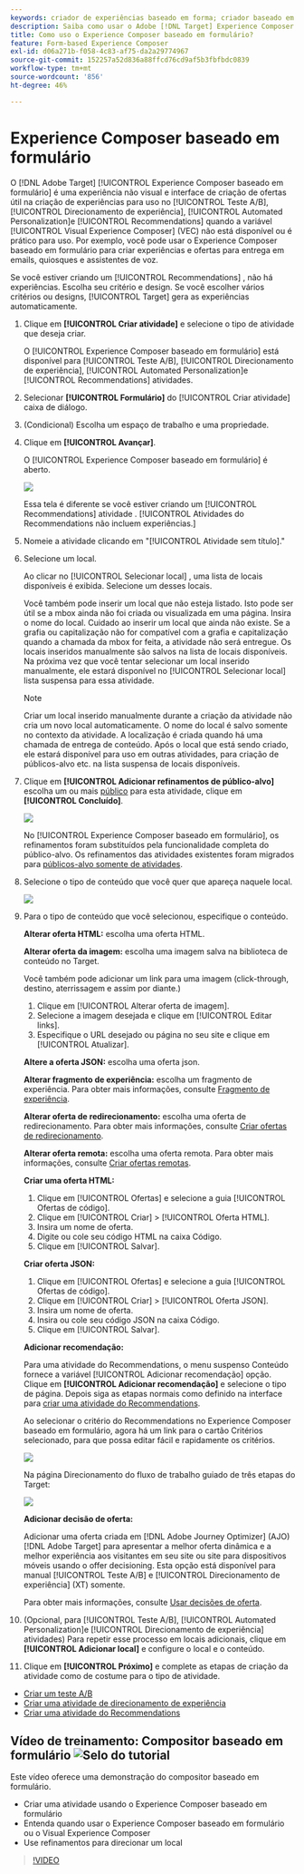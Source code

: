 ```yaml
---
keywords: criador de experiências baseado em forma; criador baseado em forma; refinamentos
description: Saiba como usar o Adobe [!DNL Target] Experience Composer baseado em formulário para a criação de experiências não visuais. Use esse compositor quando o VEC não estiver disponível ou não for prático para uso.
title: Como uso o Experience Composer baseado em formulário?
feature: Form-based Experience Composer
exl-id: d06a271b-f058-4c83-af75-da2a29774967
source-git-commit: 152257a52d836a88ffcd76cd9af5b3fbfbdc0839
workflow-type: tm+mt
source-wordcount: '856'
ht-degree: 46%

---
```


# Experience Composer baseado em formulário

O [!DNL Adobe Target] [!UICONTROL Experience Composer baseado em formulário] é uma experiência não visual e interface de criação de ofertas útil na criação de experiências para uso no [!UICONTROL Teste A/B], [!UICONTROL Direcionamento de experiência], [!UICONTROL Automated Personalization]e [!UICONTROL Recommendations] quando a variável [!UICONTROL Visual Experience Composer] (VEC) não está disponível ou é prático para uso. Por exemplo, você pode usar o Experience Composer baseado em formulário para criar experiências e ofertas para entrega em emails, quiosques e assistentes de voz.

Se você estiver criando um [!UICONTROL Recommendations] , não há experiências. Escolha seu critério e design. Se você escolher vários critérios ou designs, [!UICONTROL Target] gera as experiências automaticamente.

1. Clique em **[!UICONTROL Criar atividade]** e selecione o tipo de atividade que deseja criar.

   O [!UICONTROL Experience Composer baseado em formulário] está disponível para [!UICONTROL Teste A/B], [!UICONTROL Direcionamento de experiência], [!UICONTROL Automated Personalization]e [!UICONTROL Recommendations] atividades.

1. Selecionar **[!UICONTROL Formulário]** do [!UICONTROL Criar atividade] caixa de diálogo.

1. (Condicional) Escolha um espaço de trabalho e uma propriedade.

1. Clique em **[!UICONTROL Avançar]**.

   O [!UICONTROL Experience Composer baseado em formulário] é aberto.

   ![](assets/location_refinements.png)

   Essa tela é diferente se você estiver criando um [!UICONTROL Recommendations] atividade . [!UICONTROL Atividades do Recommendations não incluem experiências.]

1. Nomeie a atividade clicando em &quot;[!UICONTROL Atividade sem título].&quot;
1. Selecione um local.

   Ao clicar no [!UICONTROL Selecionar local] , uma lista de locais disponíveis é exibida. Selecione um desses locais.

   Você também pode inserir um local que não esteja listado. Isto pode ser útil se a mbox ainda não foi criada ou visualizada em uma página. Insira o nome do local. Cuidado ao inserir um local que ainda não existe. Se a grafia ou capitalização não for compatível com a grafia e capitalização quando a chamada da mbox for feita, a atividade não será entregue. Os locais inseridos manualmente são salvos na lista de locais disponíveis. Na próxima vez que você tentar selecionar um local inserido manualmente, ele estará disponível no [!UICONTROL Selecionar local] lista suspensa para essa atividade.

   >[!NOTE]
   >
   >Criar um local inserido manualmente durante a criação da atividade não cria um novo local automaticamente. O nome do local é salvo somente no contexto da atividade. A localização é criada quando há uma chamada de entrega de conteúdo. Após o local que está sendo criado, ele estará disponível para uso em outras atividades, para criação de públicos-alvo etc. na lista suspensa de locais disponíveis.

1. Clique em **[!UICONTROL Adicionar refinamentos de público-alvo]** escolha um ou mais [público](/help/main/c-target/target.md#concept_A782F8481A5041EBA75103CB26376522) para esta atividade, clique em **[!UICONTROL Concluído]**.

   ![](assets/location_refinements_2.png)

   No [!UICONTROL Experience Composer baseado em formulário], os refinamentos foram substituídos pela funcionalidade completa do público-alvo. Os refinamentos das atividades existentes foram migrados para  [públicos-alvo somente de atividades](/help/main/c-target/creating-activity-only-audience.md#concept_A6BADCF530ED4AE1852E677FEBE68483).

1. Selecione o tipo de conteúdo que você quer que apareça naquele local.

   ![](assets/form_content.png)

1. Para o tipo de conteúdo que você selecionou, especifique o conteúdo.

   **Alterar oferta HTML:** escolha uma oferta HTML.

   **Alterar oferta da imagem:** escolha uma imagem salva na biblioteca de conteúdo no Target.

   Você também pode adicionar um link para uma imagem (click-through, destino, aterrissagem e assim por diante.)

   1. Clique em [!UICONTROL Alterar oferta de imagem].
   1. Selecione a imagem desejada e clique em [!UICONTROL Editar links].
   1. Especifique o URL desejado ou página no seu site e clique em [!UICONTROL Atualizar].

   **Altere a oferta JSON:** escolha uma oferta json.

   **Alterar fragmento de experiência:** escolha um fragmento de experiência. Para obter mais informações, consulte [Fragmento de experiência](/help/main/c-experiences/c-manage-content/aem-experience-fragments.md).

   **Alterar oferta de redirecionamento:** escolha uma oferta de redirecionamento. Para obter mais informações, consulte [Criar ofertas de redirecionamento](/help/main/c-experiences/c-manage-content/offer-redirect.md).

   **Alterar oferta remota:** escolha uma oferta remota. Para obter mais informações, consulte [Criar ofertas remotas](/help/main/c-experiences/c-manage-content/about-remote-offers.md).

   **Criar uma oferta HTML:**

   1. Clique em [!UICONTROL Ofertas] e selecione a guia [!UICONTROL Ofertas de código].
   1. Clique em [!UICONTROL Criar] > [!UICONTROL Oferta HTML].
   1. Insira um nome de oferta.
   1. Digite ou cole seu código HTML na caixa Código.
   1. Clique em [!UICONTROL Salvar].

   **Criar oferta JSON:**

   1. Clique em [!UICONTROL Ofertas] e selecione a guia [!UICONTROL Ofertas de código].
   1. Clique em [!UICONTROL Criar] > [!UICONTROL Oferta JSON].
   1. Insira um nome de oferta.
   1. Insira ou cole seu código JSON na caixa Código.
   1. Clique em [!UICONTROL Salvar].

   **Adicionar recomendação:**

   Para uma atividade do Recommendations, o menu suspenso Conteúdo fornece a variável [!UICONTROL Adicionar recomendação] opção. Clique em **[!UICONTROL Adicionar recomendação]** e selecione o tipo de página. Depois siga as etapas normais como definido na interface para [criar uma atividade do Recommendations](/help/main/c-recommendations/t-create-recs-activity/create-recs-activity.md).

   Ao selecionar o critério do Recommendations no Experience Composer baseado em formulário, agora há um link para o cartão Critérios selecionado, para que possa editar fácil e rapidamente os critérios.

   ![](assets/change_criteria.png)

   Na página Direcionamento do fluxo de trabalho guiado de três etapas do Target:

   ![](assets/change_criteria_2.png)

   **Adicionar decisão de oferta:**

   Adicionar uma oferta criada em [!DNL Adobe Journey Optimizer] (AJO) [!DNL Adobe Target] para apresentar a melhor oferta dinâmica e a melhor experiência aos visitantes em seu site ou site para dispositivos móveis usando o offer decisioning. Esta opção está disponível para manual [!UICONTROL Teste A/B] e [!UICONTROL Direcionamento de experiência] (XT) somente.

   Para obter mais informações, consulte [Usar decisões de oferta](/help/main/c-integrating-target-with-mac/ajo/offer-decision.md).

1. (Opcional, para [!UICONTROL Teste A/B], [!UICONTROL Automated Personalization]e [!UICONTROL Direcionamento de experiência] atividades) Para repetir esse processo em locais adicionais, clique em **[!UICONTROL Adicionar local]** e configure o local e o conteúdo.
1. Clique em **[!UICONTROL Próximo]** e complete as etapas de criação da atividade como de costume para o tipo de atividade.

* [Criar um teste A/B](/help/main/c-activities/t-test-ab/t-test-create-ab/test-create-ab.md)
* [Criar uma atividade de direcionamento de experiência](/help/main/c-activities/t-experience-target/t-xt-create/xt-create.md#task_D6B3429AC31549E1A70EDF04B3DDC765)
* [Criar uma atividade do Recommendations](/help/main/c-recommendations/t-create-recs-activity/create-recs-activity.md#task_6874328773C64C44A73F0A130AD3F96F)

## Vídeo de treinamento: Compositor baseado em formulário ![Selo do tutorial](/help/main/assets/tutorial.png)

Este vídeo oferece uma demonstração do compositor baseado em formulário.

* Criar uma atividade usando o Experience Composer baseado em formulário
* Entenda quando usar o Experience Composer baseado em formulário ou o Visual Experience Composer
* Use refinamentos para direcionar um local

>[!VIDEO](https://video.tv.adobe.com/v/17390)
